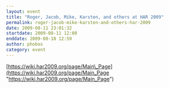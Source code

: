 ```yaml
---
layout: event
title: "Roger, Jacob, Mike, Karsten, and others at HAR 2009"
permalink: roger-jacob-mike-karsten-and-others-har-2009
date: 2009-08-11 23:01:32
startdate: 2009-08-11 12:00
enddate: 2009-08-18 12:59
author: phobos
category: event
---
```


[https://wiki.har2009.org/page/Main\_Page](https://wiki.har2009.org/page/Main_Page "https://wiki.har2009.org/page/Main_Page")

